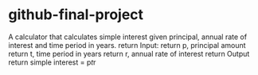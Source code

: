 # github-final-project

A calculator that calculates simple interest given principal, annual rate of interest and time period in years.      return
Input:   return
   p, principal amount    return
   t, time period in years    return
   r, annual rate of interest    return
Output    return
   simple interest = p*t*r
